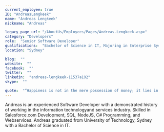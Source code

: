 ```yaml
---
current_employee: true
ID: "AndreasLengkeek"
name: "Andreas Lengkeek"
nickname: "Andreas"

legacy_page_url: "/AboutUs/Employees/Pages/Andreas-Lengkeek.aspx"
category: "Developers"
role:  "Senior Software Developer"
qualifications:  "Bachelor of Science in IT, Majoring in Enterprise Systems Development"
location: "Sydney"

blog:  ""
website:  ""
facebook:  ""
twitter:  ""
linkedin:  "andreas-lengkeek-11537a102"
skype:  ""

quote:  "“Happiness is not in the mere possession of money; it lies in the joy of achievement, in the thrill of creative effort.”  – Franklin D. Roosevelt"
---
```


Andreas is an experienced Software Developer with a demonstrated history of working in the information technologyand services industry. Skilled in Salesforce.com Development, SQL, NodeJS, C# Programming, and Webservices. Andreas graduated from University of Technology, Sydney with a Bachelor of Science in IT.  